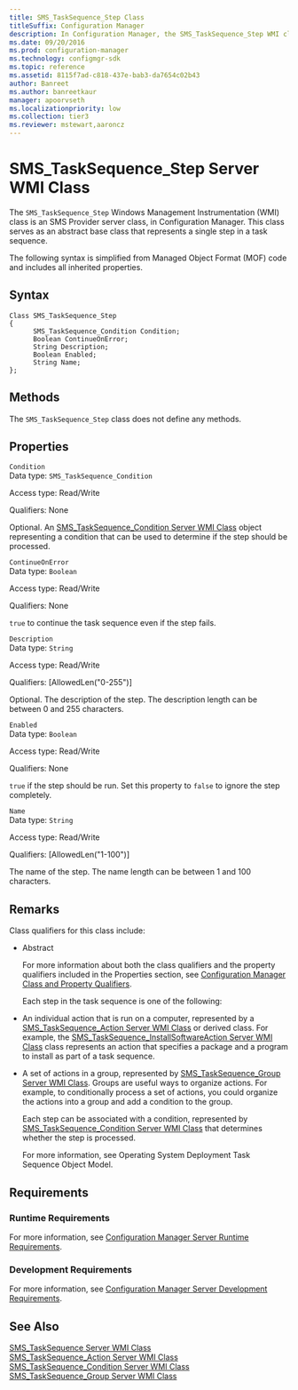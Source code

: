 ```yaml
---
title: SMS_TaskSequence_Step Class
titleSuffix: Configuration Manager
description: In Configuration Manager, the SMS_TaskSequence_Step WMI class is an SMS Provider server class. This class serves as an abstract base class that represents a single step in a task sequence.
ms.date: 09/20/2016
ms.prod: configuration-manager
ms.technology: configmgr-sdk
ms.topic: reference
ms.assetid: 8115f7ad-c818-437e-bab3-da7654c02b43
author: Banreet
ms.author: banreetkaur
manager: apoorvseth
ms.localizationpriority: low
ms.collection: tier3
ms.reviewer: mstewart,aaroncz 
---
```

# SMS_TaskSequence_Step Server WMI Class
The `SMS_TaskSequence_Step` Windows Management Instrumentation (WMI) class is an SMS Provider server class, in Configuration Manager. This class serves as an abstract base class that represents a single step in a task sequence.  

 The following syntax is simplified from Managed Object Format (MOF) code and includes all inherited properties.  

## Syntax  

```  
Class SMS_TaskSequence_Step  
{  
      SMS_TaskSequence_Condition Condition;  
      Boolean ContinueOnError;  
      String Description;  
      Boolean Enabled;  
      String Name;  
};  
```  

## Methods  
 The `SMS_TaskSequence_Step` class does not define any methods.  

## Properties  
 `Condition`  
 Data type: `SMS_TaskSequence_Condition`  

 Access type: Read/Write  

 Qualifiers: None  

 Optional. An [SMS_TaskSequence_Condition Server WMI Class](../../../develop/reference/osd/sms_tasksequence_condition-server-wmi-class.md) object representing a condition that can be used to determine if the step should be processed.  

 `ContinueOnError`  
 Data type: `Boolean`  

 Access type: Read/Write  

 Qualifiers: None  

 `true` to continue the task sequence even if the step fails.  

 `Description`  
 Data type: `String`  

 Access type: Read/Write  

 Qualifiers: [AllowedLen("0-255")]  

 Optional. The description of the step. The description length can be between 0 and 255 characters.  

 `Enabled`  
 Data type: `Boolean`  

 Access type: Read/Write  

 Qualifiers: None  

 `true` if the step should be run. Set this property to `false` to ignore the step completely.  

 `Name`  
 Data type: `String`  

 Access type: Read/Write  

 Qualifiers: [AllowedLen("1-100")]  

 The name of the step. The name length can be between 1 and 100 characters.  

## Remarks  
 Class qualifiers for this class include:  

- Abstract  

  For more information about both the class qualifiers and the property qualifiers included in the Properties section, see [Configuration Manager Class and Property Qualifiers](../../../develop/reference/misc/class-and-property-qualifiers.md).  

  Each step in the task sequence is one of the following:  

- An individual action that is run on a computer, represented by a [SMS_TaskSequence_Action Server WMI Class](../../../develop/reference/osd/sms_tasksequence_action-server-wmi-class.md) or derived class. For example, the [SMS_TaskSequence_InstallSoftwareAction Server WMI Class](../../../develop/reference/osd/sms_tasksequence_installsoftwareaction-server-wmi-class.md) class represents an action that specifies a package and a program to install as part of a task sequence.  

- A set of actions in a group, represented by [SMS_TaskSequence_Group Server WMI Class](../../../develop/reference/osd/sms_tasksequence_group-server-wmi-class.md). Groups are useful ways to organize actions. For example, to conditionally process a set of actions, you could organize the actions into a group and add a condition to the group.  

  Each step can be associated with a condition, represented by [SMS_TaskSequence_Condition Server WMI Class](../../../develop/reference/osd/sms_tasksequence_condition-server-wmi-class.md) that determines whether the step is processed.  

  For more information, see Operating System Deployment Task Sequence Object Model.  

## Requirements  

### Runtime Requirements  
 For more information, see [Configuration Manager Server Runtime Requirements](../../../develop/core/reqs/server-runtime-requirements.md).  

### Development Requirements  
 For more information, see [Configuration Manager Server Development Requirements](../../../develop/core/reqs/server-development-requirements.md).  

## See Also  
 [SMS_TaskSequence Server WMI Class](../../../develop/reference/osd/sms_tasksequence-server-wmi-class.md)   
 [SMS_TaskSequence_Action Server WMI Class](../../../develop/reference/osd/sms_tasksequence_action-server-wmi-class.md)   
 [SMS_TaskSequence_Condition Server WMI Class](../../../develop/reference/osd/sms_tasksequence_condition-server-wmi-class.md)   
 [SMS_TaskSequence_Group Server WMI Class](../../../develop/reference/osd/sms_tasksequence_group-server-wmi-class.md)
